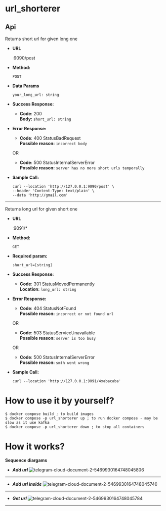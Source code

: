 # url_shorterer

**Api**
----
  Returns short url for given long one

* **URL**

  :9090/post

* **Method:**

  `POST`

* **Data Params**

  `your_long_url: string`

* **Success Response:**

  * **Code:** 200 <br />
    **Body:** `short_url: string`
 
* **Error Response:**

  * **Code:** 400 StatusBadRequest <br />
   **Possible reason:** `incorrect body`

  OR

  * **Code:** 500 StatusInternalServerError <br />
    **Possible reason:** `server has no more short urls temporally`

* **Sample Call:**

  ```
  curl --location 'http://127.0.0.1:9090/post' \
  --header 'Content-Type: text/plain' \
  --data 'http://gmail.com'
  ```
  
----
  Returns long url for given short one

* **URL**

  :9091/*

* **Method:**

  `GET`

* **Required param:**
 
   `short_url=[string]`


* **Success Response:**

  * **Code:** 301 StatusMovedPermanently <br />
    **Location:** `long_url: string`
 
* **Error Response:**

  * **Code:** 404 StatusNotFound <br />
   **Possible reason:** `incorrect or not found url`

  OR

  * **Code:** 503 StatusServiceUnavailable <br />
    **Possible reason:** `server is too busy`

  OR

  * **Code:** 500 StatusInternalServerError <br />
    **Possible reason:** `smth went wrong`


* **Sample Call:**

  ```
  curl --location 'http://127.0.0.1:9091/4xabacaba'
  ```

# How to use it by yourself?
```
$ docker compose build ; to build images
$ docker compose -p url_shorterer up ; to run docker compose - may be slow as it use kafka
$ docker compose -p url_shorterer down ; to stop all containers
```

# How it works?

**Sequence diargams**
* ***Add url***
![telegram-cloud-document-2-5469930164748045806](https://github.com/lehatrutenb/url_shorterer/assets/36619154/f6adf6fd-60e2-4d2e-b860-4ffc31b9b705)
----
* ***Add url inside***
![telegram-cloud-document-2-5469930164748045740](https://github.com/lehatrutenb/url_shorterer/assets/36619154/19fa904f-0a38-4e5d-b692-d66d98da3e63)
----
* ***Get url***
![telegram-cloud-document-2-5469930164748045784](https://github.com/lehatrutenb/url_shorterer/assets/36619154/964ff7a3-16e9-494d-bffb-837f0f330a53)
----


